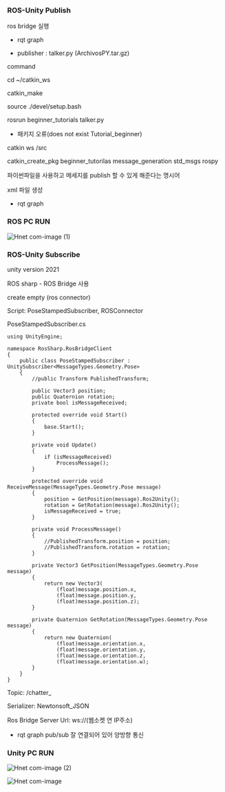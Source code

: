 ### ROS-Unity Publish
ros bridge 실행

- rqt graph

- publisher : talker.py
(ArchivosPY.tar.gz)

command

cd ~/catkin_ws

catkin_make

source ./devel/setup.bash

rosrun beginner_tutorials talker.py

* 패키지 오류(does not exist Tutorial_beginner)

catkin ws /src

catkin_create_pkg beginner_tutorilas message_generation std_msgs rospy

파이썬파일을 사용하고 메세지를 publish 할 수 있게 해준다는 명시어

xml 파일 생성 

- rqt graph

### ROS PC RUN
![Hnet com-image (1)](https://user-images.githubusercontent.com/74848401/165255395-24614146-292e-4279-b340-cd789f2fa2ee.gif)

### ROS-Unity Subscribe

unity version 2021

ROS sharp - ROS Bridge 사용

create empty (ros connector)

Script: PoseStampedSubscriber, ROSConnector

PoseStampedSubscriber.cs

```
using UnityEngine;

namespace RosSharp.RosBridgeClient
{
    public class PoseStampedSubscriber : UnitySubscriber<MessageTypes.Geometry.Pose>
    {
        //public Transform PublishedTransform;

        public Vector3 position;
        public Quaternion rotation;
        private bool isMessageReceived;

        protected override void Start()
        {
			base.Start();
		}
		
        private void Update()
        {
            if (isMessageReceived)
                ProcessMessage();
        }

        protected override void ReceiveMessage(MessageTypes.Geometry.Pose message)
        {
            position = GetPosition(message).Ros2Unity();
            rotation = GetRotation(message).Ros2Unity();
            isMessageReceived = true;
        }

        private void ProcessMessage()
        {
            //PublishedTransform.position = position;
            //PublishedTransform.rotation = rotation;
        }

        private Vector3 GetPosition(MessageTypes.Geometry.Pose message)
        {
            return new Vector3(
                (float)message.position.x,
                (float)message.position.y,
                (float)message.position.z);
        }

        private Quaternion GetRotation(MessageTypes.Geometry.Pose message)
        {
            return new Quaternion(
                (float)message.orientation.x,
                (float)message.orientation.y,
                (float)message.orientation.z,
                (float)message.orientation.w);
        }
    }
}

```

Topic: /chatter_

Serializer: Newtonsoft_JSON

Ros Bridge Server Url: ws://(웹소켓 연 IP주소)

- rqt graph
pub/sub 잘 연결되어 있어 양방향 통신



### Unity PC RUN
![Hnet com-image (2)](https://user-images.githubusercontent.com/74848401/165256211-27200d9f-8c2f-430c-a933-292c9bc6e5c5.gif)

![Hnet com-image](https://user-images.githubusercontent.com/74848401/165251839-2d2a0240-2c84-47f4-a995-3d55c62d6b6f.gif)
